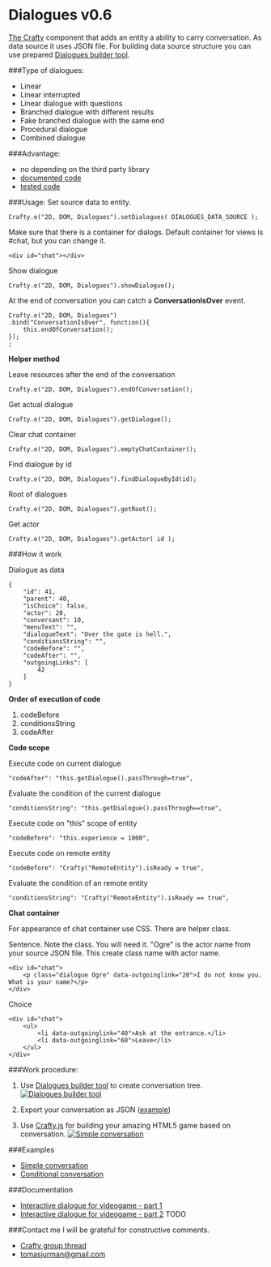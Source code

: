 # Dialogues v0.6

[The Crafty](http://craftyjs.com/) component that adds an entity a ability to carry conversation. As data source it uses JSON file. For building data source structure you can use prepared [Dialogues builder tool](http://kibo.github.com/dialoguesBuilder/).

###Type of dialogues:
- Linear
- Linear interrupted
- Linear dialogue with questions
- Branched dialogue with different results
- Fake branched dialogue with the same end
- Procedural dialogue
- Combined dialogue

###Advantage:
- no depending on the third party library
- [documented code](https://github.com/Kibo/CraftyDialogues/blob/master/WebContent/dialogues.js)
- [tested code](https://github.com/Kibo/CraftyDialogues/blob/master/WebContent/test/tests.html)

###Usage:
Set source data to entity.
```
Crafty.e("2D, DOM, Dialogues").setDialogues( DIALOGUES_DATA_SOURCE );   
```

Make sure that there is a container for dialogs. Default container for views is #chat, but you can change it.
```
<div id="chat"></div>
```

Show dialogue
```
Crafty.e("2D, DOM, Dialogues").showDialogue();   
```

At the end of conversation you can catch a **ConversationIsOver** event.
```
Crafty.e("2D, DOM, Dialogues")
.bind("ConversationIsOver", function(){          	        	
	this.endOfConversation();
});
;   
```

**Helper method**

Leave resources after the end of the conversation
```
Crafty.e("2D, DOM, Dialogues").endOfConversation();   
```

Get actual dialogue
```
Crafty.e("2D, DOM, Dialogues").getDialogue();   
```

Clear chat container
```
Crafty.e("2D, DOM, Dialogues").emptyChatContainer();   
```

Find dialogue by id
```
Crafty.e("2D, DOM, Dialogues").findDialogueById(id);   
```

Root of dialogues
```
Crafty.e("2D, DOM, Dialogues").getRoot();   
```

Get actor
```
Crafty.e("2D, DOM, Dialogues").getActor( id );   
```

###How it work

Dialogue as data
```
{
	"id": 41,
	"parent": 40,
	"isChoice": false,
	"actor": 20,
	"conversant": 10,
	"menuText": "",
	"dialogueText": "Over the gate is hell.",
	"conditionsString": "",
	"codeBefore": "",
	"codeAfter": "",
	"outgoingLinks": [
		42
	]
}
```

**Order of execution of code**
1. codeBefore
2. conditionsString
3. codeAfter

**Code scope**

Execute code on current dialogue
```
"codeAfter": "this.getDialogue().passThrough=true",
```

Evaluate the condition of the current dialogue
```
"conditionsString": "this.getDialogue().passThrough==true",
```

Execute code on "this" scope of entity
```
"codeBefore": "this.experience = 1000",
```

Execute code on remote entity
```
"codeBefore": "Crafty("RemoteEntity").isReady = true",
```

Evaluate the condition of an remote entity
```
"conditionsString": "Crafty("RemoteEntity").isReady == true",
```

**Chat container**

For appearance of chat container use CSS. There are helper class.

Sentence. 
Note the class. You will need it. "Ogre" is the actor name from your source JSON file.
This create class name with actor name.
```
<div id="chat">
	<p class="dialogue Ogre" data-outgoinglink="20">I do not know you. What is your name?</p>
</div>
```

Choice
```
<div id="chat">
	<ul>
		<li data-outgoinglink="40">Ask at the entrance.</li>
		<li data-outgoinglink="60">Leave</li>
	</ul>
</div>
```

###Work procedure:
1) Use [Dialogues builder tool](http://kibo.github.com/dialoguesBuilder/) to create conversation tree.
[![Dialogues builder tool](https://raw.github.com/Kibo/CraftyDialogues/master/WebContent/img/dialoguesTree.png)](http://kibo.github.com/dialoguesBuilder/)

2) Export your conversation as JSON ([example](https://github.com/Kibo/CraftyDialogues/blob/master/WebContent/examples/simple/js/dialoguesdatasource.js))

3) Use [Crafty.js](http://craftyjs.com/) for building your amazing HTML5 game based on conversation.
[![Simple conversation](https://raw.github.com/Kibo/CraftyDialogues/master/WebContent/img/conditionalExample.png)](http://kibo.github.com/CraftyDialogues/examples/conditional/index.html)


###Examples
- [Simple conversation](http://kibo.github.com/CraftyDialogues/examples/simple/index.html)
- [Conditional conversation](http://kibo.github.com/CraftyDialogues/examples/conditional/index.html)

###Documentation
- [Interactive dialogue for videogame - part 1](http://tomasjurman.blogspot.cz/2013/02/interactive-dialogue-for-html5-game.html)
- [Interactive dialogue for videogame - part 2](#) TODO

###Contact me
I will be grateful for constructive comments.

- [Crafty group thread](https://groups.google.com/d/msg/craftyjs/_gw_gTHC2HU/8eEx1PLa5uwJ)
- tomasjurman@gmail.com

